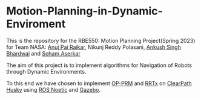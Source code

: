 # Motion-Planning-in-Dynamic-Enviroment

This is the repository for the RBE550: Motion Planning Project(Spring 2023) for Team NASA:
[Anuj Pai Raikar](https://github.com/22by7-raikar), Nikunj Reddy Polasani, [Ankush Singh Bhardwaj](https://github.com/ankushsingh999) and [Soham Aserkar](https://github.com/ssaserkar)

The aim of this project is to implement algorithms for Navigation of Robots through Dynamic Environments.

To this end we have chosen to implement [OP-PRM](https://www.frontiersin.org/articles/10.3389/fnbot.2022.910859/full) and [RRTx](http://ottelab.com/html_stuff/pdf_files/Otte.Frazzoli.IJRR15.pdf) on [ClearPath Husky](https://clearpathrobotics.com/husky-unmanned-ground-vehicle-robot/) using [ROS Noetic](http://wiki.ros.org/noetic) and [Gazebo](https://staging.gazebosim.org/home).
